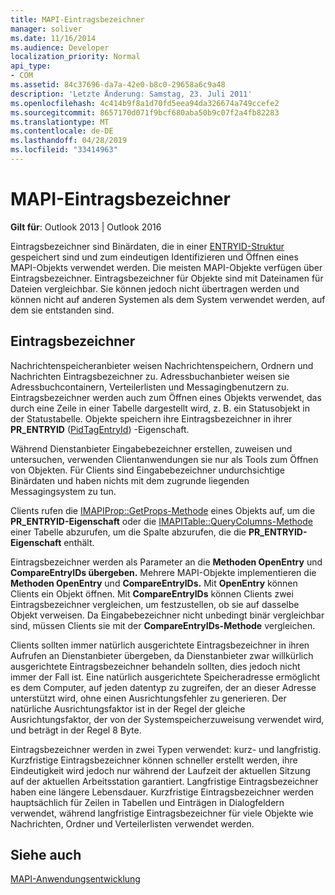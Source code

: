 ```yaml
---
title: MAPI-Eintragsbezeichner
manager: soliver
ms.date: 11/16/2014
ms.audience: Developer
localization_priority: Normal
api_type:
- COM
ms.assetid: 84c37696-da7a-42e0-b8c0-29658a6c9a48
description: 'Letzte Änderung: Samstag, 23. Juli 2011'
ms.openlocfilehash: 4c414b9f8a1d70fd5eea94da326674a749ccefe2
ms.sourcegitcommit: 8657170d071f9bcf680aba50b9c07f2a4fb82283
ms.translationtype: MT
ms.contentlocale: de-DE
ms.lasthandoff: 04/28/2019
ms.locfileid: "33414963"
---
```

# <a name="mapi-entry-identifiers"></a>MAPI-Eintragsbezeichner

  
  
**Gilt für**: Outlook 2013 | Outlook 2016 
  
Eintragsbezeichner sind Binärdaten, die in einer [ENTRYID-Struktur](entryid.md) gespeichert sind und zum eindeutigen Identifizieren und Öffnen eines MAPI-Objekts verwendet werden. Die meisten MAPI-Objekte verfügen über Eintragsbezeichner. Eintragsbezeichner für Objekte sind mit Dateinamen für Dateien vergleichbar. Sie können jedoch nicht übertragen werden und können nicht auf anderen Systemen als dem System verwendet werden, auf dem sie entstanden sind. 
  
## <a name="entry-identifiers"></a>Eintragsbezeichner

Nachrichtenspeicheranbieter weisen Nachrichtenspeichern, Ordnern und Nachrichten Eintragsbezeichner zu. Adressbuchanbieter weisen sie Adressbuchcontainern, Verteilerlisten und Messagingbenutzern zu. Eintragsbezeichner werden auch zum Öffnen eines Objekts verwendet, das durch eine Zeile in einer Tabelle dargestellt wird, z. B. ein Statusobjekt in der Statustabelle. Objekte speichern ihre Eintragsbezeichner in ihrer **PR_ENTRYID** ([PidTagEntryId](pidtagentryid-canonical-property.md)) -Eigenschaft. 
  
Während Dienstanbieter Eingabebezeichner erstellen, zuweisen und untersuchen, verwenden Clientanwendungen sie nur als Tools zum Öffnen von Objekten. Für Clients sind Eingabebezeichner undurchsichtige Binärdaten und haben nichts mit dem zugrunde liegenden Messagingsystem zu tun. 
  
Clients rufen die [IMAPIProp::GetProps-Methode](imapiprop-getprops.md) eines Objekts auf, um die **PR_ENTRYID-Eigenschaft** oder die [IMAPITable::QueryColumns-Methode](imapitable-querycolumns.md) einer Tabelle abzurufen, um die Spalte abzurufen, die die **PR_ENTRYID-Eigenschaft** enthält. 
  
Eintragsbezeichner werden als Parameter an die **Methoden OpenEntry** und **CompareEntryIDs übergeben.** Mehrere MAPI-Objekte implementieren die **Methoden OpenEntry** und **CompareEntryIDs.** Mit **OpenEntry** können Clients ein Objekt öffnen. Mit **CompareEntryIDs** können Clients zwei Eintragsbezeichner vergleichen, um festzustellen, ob sie auf dasselbe Objekt verweisen. Da Eingabebezeichner nicht unbedingt binär vergleichbar sind, müssen Clients sie mit der **CompareEntryIDs-Methode** vergleichen. 
  
Clients sollten immer natürlich ausgerichtete Eintragsbezeichner in ihren Aufrufen an Dienstanbieter übergeben, da Dienstanbieter zwar willkürlich ausgerichtete Eintragsbezeichner behandeln sollten, dies jedoch nicht immer der Fall ist. Eine natürlich ausgerichtete Speicheradresse ermöglicht es dem Computer, auf jeden datentyp zu zugreifen, der an dieser Adresse unterstützt wird, ohne einen Ausrichtungsfehler zu generieren. Der natürliche Ausrichtungsfaktor ist in der Regel der gleiche Ausrichtungsfaktor, der von der Systemspeicherzuweisung verwendet wird, und beträgt in der Regel 8 Byte.
  
Eintragsbezeichner werden in zwei Typen verwendet: kurz- und langfristig. Kurzfristige Eintragsbezeichner können schneller erstellt werden, ihre Eindeutigkeit wird jedoch nur während der Laufzeit der aktuellen Sitzung auf der aktuellen Arbeitsstation garantiert. Langfristige Eintragsbezeichner haben eine längere Lebensdauer. Kurzfristige Eintragsbezeichner werden hauptsächlich für Zeilen in Tabellen und Einträgen in Dialogfeldern verwendet, während langfristige Eintragsbezeichner für viele Objekte wie Nachrichten, Ordner und Verteilerlisten verwendet werden.
  
## <a name="see-also"></a>Siehe auch



[MAPI-Anwendungsentwicklung](mapi-application-development.md)

